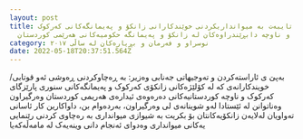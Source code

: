 ```yaml
---
layout: post
title: گشتاندنى تایبەت بە میوانداریکردنى خوێندکارانى زانکۆ و پەیمانگەکانى کەرکوک
  و ناوچە دابڕێندراوەکان لە زانکۆ و پەیمانگە حکومیەکانى هەرێمى کوردستان
category: نوسراو و فەرمان و بڕیارەکان لە ساڵى ٢٠١٧
date: 2022-05-18T20:37:51.564Z
---
```

بەپێ ی ئاراستەکردن و تەوجیهاتی جەنابی وەزیر: بە ڕەچاوکردنی ڕەوشی ئەو قوتابی/ خویندکارانەی کە لە کۆلێژەکانی زانکۆی
کەرکوک و پەیمانگەکانی سنوری پارێزگای کەرکوک و ناوچە کوردستانیەکانی دەرەوەی ئیدارەی هەریمی کوردستان وەرگیراون
وەناتوانن لە ئێستادا لەو شوینانەی لی وەرگیراون، بەردەوام بن، داواکارین کار ئاسانی تەواویان لەلایەن زانکۆیەکانتان بۆ بکریت
بە شیوازی میوانداری بە رەچاوی کردنی رێنمایی یەکانی میوانداری وەدوای ئەنجام دانی وینەیەک لە مامەڵەکەیا